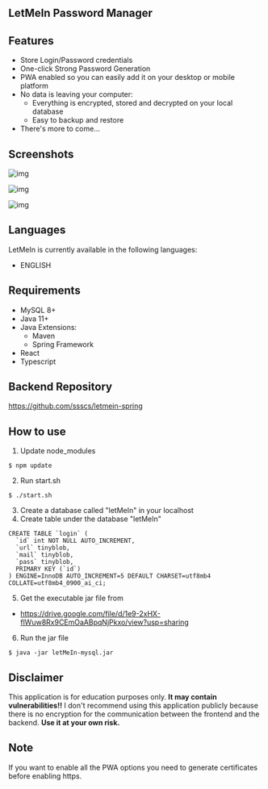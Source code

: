 ## LetMeIn Password Manager

## Features

- Store Login/Password credentials
- One-click Strong Password Generation
- PWA enabled so you can easily add it on your desktop or mobile platform
- No data is leaving your computer:
  - Everything is encrypted, stored and decrypted on your local database
  - Easy to backup and restore
- There's more to come...

## Screenshots

![img](https://i.imgur.com/hvY4EqP.png)

![img](https://i.imgur.com/GODcPxk.png)

![img](https://i.imgur.com/P4x6PrX.png)

## Languages

LetMeIn is currently available in the following languages:
* ENGLISH

## Requirements

- MySQL 8+
- Java 11+
- Java Extensions:
  - Maven
  - Spring Framework
- React
- Typescript

## Backend Repository

https://github.com/ssscs/letmein-spring


## How to use

1. Update node_modules
```
$ npm update
```

2. Run start.sh
```
$ ./start.sh
```

3. Create a database called "letMeIn" in your localhost
4. Create table under the database "letMeIn"
```
CREATE TABLE `login` (
  `id` int NOT NULL AUTO_INCREMENT,
  `url` tinyblob,
  `mail` tinyblob,
  `pass` tinyblob,
  PRIMARY KEY (`id`)
) ENGINE=InnoDB AUTO_INCREMENT=5 DEFAULT CHARSET=utf8mb4 COLLATE=utf8mb4_0900_ai_ci;
```
5. Get the executable jar file from
  - https://drive.google.com/file/d/1e9-2xHX-flWuw8Rx9CEmOaABpqNjPkxo/view?usp=sharing
6. Run the jar file
```
$ java -jar letMeIn-mysql.jar
```

## Disclaimer

This application is for education purposes only. **It may contain vulnerabilities!!**
I don't recommend using this application publicly because there is no encryption for the communication between the frontend and the backend.
**Use it at your own risk.**

## Note

If you want to enable all the PWA options you need to generate certificates before enabling https.
